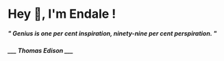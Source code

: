 <h1 title="head"> Hey 👋, I'm Endale !</h1>

**<h5><i>" Genius is one per cent inspiration, ninety-nine per cent perspiration. "</i></h5>**

*<b>___ Thomas Edison ___</b>*
